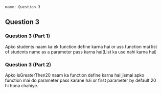 ```ngMeta
name: Question 3

```
## Question 3


### Question 3 (Part 1)

Apko students naam ka ek function define karna hai or uss function mai  list of students name as a parameter pass karna hai(List ka use nahi karna hai)


### Question 3 (Part 2)

Apko isGreaterThen20 naam ka function define karna hai jismai apko function mai do parameter pass karane hai or first parameter by default 20 hi hona chahiye.

